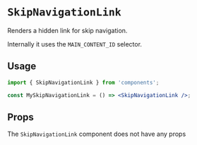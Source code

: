 # `SkipNavigationLink`

Renders a hidden link for skip navigation.

Internally it uses the `MAIN_CONTENT_ID` selector.

## Usage

```jsx
import { SkipNavigationLink } from 'components';

const MySkipNavigationLink = () => <SkipNavigationLink />;
```

## Props

The `SkipNavigationLink` component does not have any props
